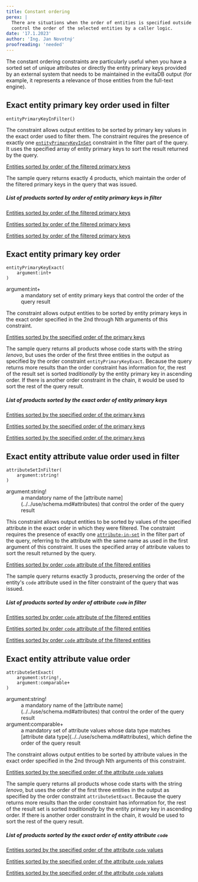 ```yaml
---
title: Constant ordering
perex: |
  There are situations when the order of entities is specified outside evitaDB. The constant order constraints allow to 
  control the order of the selected entities by a caller logic. 
date: '17.1.2023'
author: 'Ing. Jan Novotný'
proofreading: 'needed'
---
```


The constant ordering constraints are particularly useful when you have a sorted set of unique attributes or directly
the entity primary keys provided by an external system that needs to be maintained in the evitaDB output (for example,
it represents a relevance of those entities from the full-text engine).

## Exact entity primary key order used in filter

```evitaql-syntax
entityPrimaryKeyInFilter()
```

The constraint allows output entities to be sorted by primary key values in the exact order used to filter them. 
The constraint requires the presence of exactly one [`entityPrimaryKeyInSet`](../filtering/constant.md#entity-primary-key-in-set)
constraint in the filter part of the query. It uses the specified array of entity primary keys to sort the result 
returned by the query.

<SourceCodeTabs requires="evita_functional_tests/src/test/resources/META-INF/documentation/evitaql-init.java" langSpecificTabOnly>

[Entities sorted by order of the filtered primary keys](/documentation/user/en/query/ordering/examples/constant/entity-primary-key-in-filter.evitaql)
</SourceCodeTabs>

The sample query returns exactly 4 products, which maintain the order of the filtered primary keys in the query that 
was issued. 

<Note type="info">

<NoteTitle toggles="true">

##### List of products sorted by order of entity primary keys in filter
</NoteTitle>

<LanguageSpecific to="evitaql,java,csharp">

<MDInclude>[Entities sorted by order of the filtered primary keys](/documentation/user/en/query/ordering/examples/constant/entity-primary-key-in-filter.evitaql.md)</MDInclude>

</LanguageSpecific>

<LanguageSpecific to="graphql">

<MDInclude>[Entities sorted by order of the filtered primary keys](/documentation/user/en/query/ordering/examples/constant/entity-primary-key-in-filter.graphql.json.md)</MDInclude>

</LanguageSpecific>

<LanguageSpecific to="rest">

<MDInclude>[Entities sorted by order of the filtered primary keys](/documentation/user/en/query/ordering/examples/constant/entity-primary-key-in-filter.rest.json.md)</MDInclude>

</LanguageSpecific>

</Note>

## Exact entity primary key order

```evitaql-syntax
entityPrimaryKeyExact(
    argument:int+
)
```

<dl>
    <dt>argument:int+</dt>
    <dd>
        a mandatory set of entity primary keys that control the order of the query result
    </dd>
</dl>

The constraint allows output entities to be sorted by entity primary keys in the exact order specified in the 2nd through 
Nth arguments of this constraint.

<SourceCodeTabs requires="evita_functional_tests/src/test/resources/META-INF/documentation/evitaql-init.java" langSpecificTabOnly>

[Entities sorted by the specified order of the primary keys](/documentation/user/en/query/ordering/examples/constant/entity-primary-key-exact.evitaql)
</SourceCodeTabs>

The sample query returns all products whose code starts with the string *lenovo*, but uses the order of the first three
entities in the output as specified by the order constraint `entityPrimaryKeyExact`. Because the query returns more
results than the order constraint has information for, the rest of the result set is sorted *traditionally* by 
the entity primary key in ascending order. If there is another order constraint in the chain, it would be used to sort 
the rest of the query result.

<Note type="info">

<NoteTitle toggles="true">

##### List of products sorted by the exact order of entity primary keys
</NoteTitle>

<LanguageSpecific to="evitaql,java,csharp">

<MDInclude>[Entities sorted by the specified order of the primary keys](/documentation/user/en/query/ordering/examples/constant/entity-primary-key-exact.evitaql.md)</MDInclude>

</LanguageSpecific>

<LanguageSpecific to="graphql">

<MDInclude>[Entities sorted by the specified order of the primary keys](/documentation/user/en/query/ordering/examples/constant/entity-primary-key-exact.graphql.json.md)</MDInclude>

</LanguageSpecific>

<LanguageSpecific to="rest">

<MDInclude>[Entities sorted by the specified order of the primary keys](/documentation/user/en/query/ordering/examples/constant/entity-primary-key-exact.rest.json.md)</MDInclude>

</LanguageSpecific>

</Note>

## Exact entity attribute value order used in filter

```evitaql-syntax
attributeSetInFilter(
    argument:string!
)
```

<dl>
    <dt>argument:string!</dt>
    <dd>
        a mandatory name of the [attribute name](../../use/schema.md#attributes) that control the order of 
        the query result
    </dd>
</dl>

This constraint allows output entities to be sorted by values of the specified attribute in the exact order in which 
they were filtered. The constraint requires the presence of exactly one [`attribute-in-set`](../filtering/comparable.md#attribute-in-set) 
in the filter part of the query, referring to the attribute with the same name as used in the first argument of this 
constraint. It uses the specified array of attribute values to sort the result returned by the query.

<SourceCodeTabs requires="evita_functional_tests/src/test/resources/META-INF/documentation/evitaql-init.java" langSpecificTabOnly>

[Entities sorted by order `code` attribute of the filtered entities](/documentation/user/en/query/ordering/examples/constant/attribute-set-in-filter.evitaql)
</SourceCodeTabs>

The sample query returns exactly 3 products, preserving the order of the entity's `code` attribute used in the filter 
constraint of the query that was issued.

<Note type="info">

<NoteTitle toggles="true">

##### List of products sorted by order of attribute `code` in filter
</NoteTitle>

<LanguageSpecific to="evitaql,java,csharp">

<MDInclude>[Entities sorted by order `code` attribute of the filtered entities](/documentation/user/en/query/ordering/examples/constant/attribute-set-in-filter.evitaql.md)</MDInclude>

</LanguageSpecific>

<LanguageSpecific to="graphql">

<MDInclude>[Entities sorted by order `code` attribute of the filtered entities](/documentation/user/en/query/ordering/examples/constant/attribute-set-in-filter.graphql.json.md)</MDInclude>

</LanguageSpecific>

<LanguageSpecific to="rest">

<MDInclude>[Entities sorted by order `code` attribute of the filtered entities](/documentation/user/en/query/ordering/examples/constant/attribute-set-in-filter.rest.json.md)</MDInclude>

</LanguageSpecific>

</Note>

## Exact entity attribute value order

```evitaql-syntax
attributeSetExact(
    argument:string!,
    argument:comparable+
)
```

<dl>
    <dt>argument:string!</dt>
    <dd>
        a mandatory name of the [attribute name](../../use/schema.md#attributes) that control the order of 
        the query result
    </dd>
    <dt>argument:comparable+</dt>
    <dd>
        a mandatory set of attribute values whose data type matches [attribute data type](../../use/schema.md#attributes), 
        which define the order of the query result
    </dd>
</dl>

The constraint allows output entities to be sorted by attribute values in the exact order specified in the 2nd through
Nth arguments of this constraint.

<SourceCodeTabs requires="evita_functional_tests/src/test/resources/META-INF/documentation/evitaql-init.java" langSpecificTabOnly>

[Entities sorted by the specified order of the attribute `code` values](/documentation/user/en/query/ordering/examples/constant/attribute-set-exact.evitaql)
</SourceCodeTabs>

The sample query returns all products whose code starts with the string *lenovo*, but uses the order of the first three
entities in the output as specified by the order constraint `attributeSetExact`. Because the query returns more
results than the order constraint has information for, the rest of the result set is sorted *traditionally* by
the entity primary key in ascending order. If there is another order constraint in the chain, it would be used to sort
the rest of the query result.

<Note type="info">

<NoteTitle toggles="true">

##### List of products sorted by the exact order of entity attribute `code`
</NoteTitle>

<LanguageSpecific to="evitaql,java,csharp">

<MDInclude>[Entities sorted by the specified order of the attribute `code` values](/documentation/user/en/query/ordering/examples/constant/attribute-set-exact.evitaql.md)</MDInclude>

</LanguageSpecific>

<LanguageSpecific to="graphql">

<MDInclude>[Entities sorted by the specified order of the attribute `code` values](/documentation/user/en/query/ordering/examples/constant/attribute-set-exact.graphql.json.md)</MDInclude>

</LanguageSpecific>

<LanguageSpecific to="rest">

<MDInclude>[Entities sorted by the specified order of the attribute `code` values](/documentation/user/en/query/ordering/examples/constant/attribute-set-exact.rest.json.md)</MDInclude>

</LanguageSpecific>

</Note>